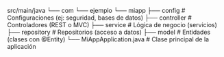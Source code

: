 src/main/java
└── com
    └── ejemplo
        └── miapp
            ├── config          # Configuraciones (ej: seguridad, bases de datos)
            ├── controller      # Controladores (REST o MVC)
            ├── service         # Lógica de negocio (servicios)
            ├── repository      # Repositorios (acceso a datos)
            ├── model           # Entidades (clases con @Entity)
            └── MiAppApplication.java # Clase principal de la aplicación
            